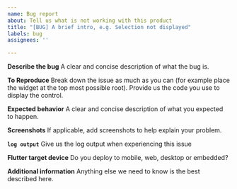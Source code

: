 ```yaml
---
name: Bug report
about: Tell us what is not working with this product
title: "[BUG] A brief intro, e.g. Selection not displayed"
labels: bug
assignees: ''

---
```


**Describe the bug**
A clear and concise description of what the bug is.

**To Reproduce**
Break down the issue as much as you can (for example place the widget at the top most possible root). Provide us the code you use to display the control.

**Expected behavior**
A clear and concise description of what you expected to happen. 

**Screenshots**
If applicable, add screenshots to help explain your problem.

**`log output`**
Give us the log output when experiencing this issue

**Flutter target device**
Do you deploy to mobile, web, desktop or embedded?

**Additional information**
Anything else we need to know is the best described here.
